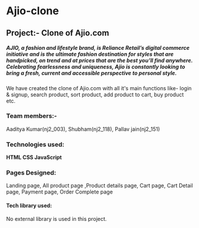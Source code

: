 # Ajio-clone
## Project:- Clone of Ajio.com
##### AJIO, a fashion and lifestyle brand, is Reliance Retail’s digital commerce initiative and is the ultimate fashion destination for styles that are handpicked, on trend and at prices that are the best you’ll find anywhere. Celebrating fearlessness and uniqueness, Ajio is constantly looking to bring a fresh, current and accessible perspective to personal style.
We have created the clone of Ajio.com with all it's main functions like- login & signup, search product, sort product, add product to cart, buy product etc.
### Team members:-
Aaditya Kumar(nj2_003),  Shubham(nj2_118),  Pallav jain(nj2_151)
### Technologies used:
**HTML CSS JavaScript**
### Pages Designed:
Landing page, All product page ,Product details page, Cart page, Cart Detail page, Payment page, Order Complete page
#### Tech library used:
No external library is used in this project.
